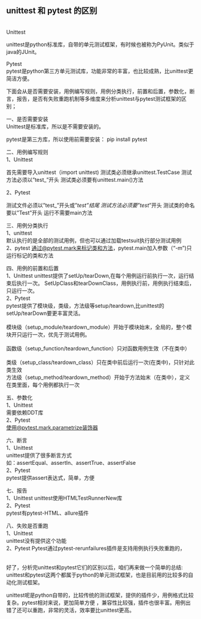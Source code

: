 ## unittest 和 pytest 的区别
<br/>
Unittest

unittest是python标准库，自带的单元测试框架，有时候也被称为PyUnit。类似于java的JUnit。

Pytest  
pytest是python第三方单元测试库，功能非常的丰富，也比较成熟，比unittest更简洁方便。

下面会从是否需要安装，用例编写规则，用例分类执行，前置和后置，参数化，断言，报告，是否有失败重跑机制等多维度来分析unittest与pytest测试框架的区别；

一、是否需要安装  
Unittest是标准库，所以是不需要安装的。

pytest是第三方库，所以使用前需要安装：
pip install pytest

二、用例编写规则  
1、Unittest

首先需要导入unittest（import unittest)
测试类必须继承unittest.TestCase
测试方法必须以”test_”开头
测试类必须要有unittest.main()方法

2、Pytest

测试文件必须以”test_”开头或”_test”结尾
测试方法必须要”test_”开头
测试类的命名要以”Test”开头
运行不需要main方法

三、用例分类执行  
1、unittest  
默认执行的是全部的测试用例，但也可以通过加载testsuit执行部分测试用例   
2、pytest
通过@pytest.mark来标记类和方法，pytest.main加入参数（“-m”)只运行标记的类和方法

四、用例的前置和后置  
1、Unittest
unittest提供了setUp/tearDown,在每个用例运行前执行一次，运行结束后执行一次。
SetUpClass和tearDownClass，用例执行前，用例执行结束后，只运行一次。  
2、Pytest  
pytest提供了模块级，类级，方法级等setup/teardown,比unittest的setUp/tearDown要更丰富灵活。 <br />  
模块级（setup_module/teardown_module）开始于模块始末，全局的，整个模块开只运行一次，优先于测试用例。 <br />      
函数级（setup_function/teardown_function）只对函数用例生效（不在类中） <br />  
类级（setup_class/teardown_class）只在类中前后运行一次(在类中)，只针对此类生效  
方法级（setup_method/teardown_method）开始于方法始末（在类中），定义在类里面，每个用例都执行一次

五、参数化  
1、Unittest  
需要依赖DDT库  
2、Pytest  
使用@pytest.mark.parametrize装饰器

六、断言  
1、Unittest    
unittest提供了很多断言方式  
如：assertEqual、assertIn、assertTrue、assertFalse  
2、Pytest  
pytest提供assert表达式，简单，方便

七、报告  
1、Unittest
unittest使用HTMLTestRunnerNew库  
2、Pytest  
pytest有pytest-HTML、allure插件

八、失败是否重跑  
1、Unittest  
unittest没有提供这个功能  
2、Pytest
Pytest通过pytest-rerunfailures插件是支持用例执行失败重跑的，

<br /> 
好了，分析完unittest和pytest它们的区别以后，咱们再来做一个简单的总结:  
unittest和pytest这两个都属于python的单元测试框架，也是目前用的比较多的自动化测试框架。

unittest呢是python自带的，比较传统的测试框架，提供的插件少，用例格式比较复杂。pytest相对来说，更加简单方便 ，兼容性比较强，插件也很丰富。用例出错了还可以重跑，非常的灵活，效率要比unittest更高。